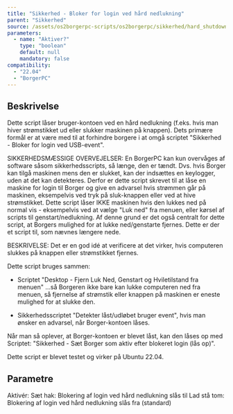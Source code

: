 ```yaml
---
title: "Sikkerhed - Bloker for login ved hård nedlukning"
parent: "Sikkerhed"
source: /assets/os2borgerpc-scripts/os2borgerpc/sikkerhed/hard_shutdown_lockdown.sh
parameters:
  - name: "Aktiver?"
    type: "boolean"
    default: null
    mandatory: false
compatibility:  
  - "22.04"
  - "BorgerPC"
---
```


## Beskrivelse
Dette script låser bruger-kontoen ved en hård nedlukning (f.eks. hvis man hiver strømstikket ud eller slukker maskinen på knappen).
Dets primære formål er at være med til at forhindre borgere i at omgå scriptet "Sikkerhed - Bloker for login ved USB-event".

SIKKERHEDSMÆSSIGE OVERVEJELSER:
En BorgerPC kan kun overvåges af software såsom sikkerhedsscripts, så længe, den er tændt.
Dvs. hvis Borger kan tilgå maskinen mens den er slukket, kan der indsættes en keylogger, uden at det kan detekteres.
Derfor er dette script skrevet til at låse en maskine for login til Borger og give en advarsel hvis strømmen går på maskinen, eksempelvis ved tryk på sluk-knappen eller ved at hive strømstikket.
Dette script låser IKKE maskinen hvis den lukkes ned på normal vis - eksempelvis ved at vælge "Luk ned" fra menuen, eller kørsel af scripts til genstart/nedlukning.
Af denne grund er det også centralt for dette script, at Borgers mulighed for at lukke ned/genstarte fjernes. Dette er der et script til, som nævnes længere nede.

BESKRIVELSE:
Det er en god idé at verificere at det virker, hvis computeren slukkes på knappen eller strømstikket fjernes.

Dette script bruges sammen:

- Scriptet "Desktop - Fjern Luk Ned, Genstart og Hviletilstand fra menuen"
...så Borgeren ikke bare kan lukke computeren ned fra menuen, så fjernelse af strømstik eller knappen på maskinen er eneste mulighed for at slukke den.

- Sikkerhedsscriptet "Detekter låst/udløbet bruger event", hvis man ønsker en advarsel, når Borger-kontoen låses.

Når man så oplever, at Borger-kontoen er blevet låst, kan den låses op med Scriptet:
"Sikkerhed - Sæt Borger som aktiv efter blokeret login (lås op)".

Dette script er blevet testet og virker på Ubuntu 22.04.

## Parametre
Aktivér:
  Sæt hak: Blokering af login ved hård nedlukning slås til
  Lad stå tom: Blokering af login ved hård nedlukning slås fra (standard)

